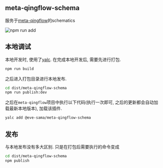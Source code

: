 ## meta-qingflow-schema

服务于[meta-qingflow](https://github.com/Eve-Sama/meta-qingflow)的schematics

![npm run add][npm run add]

## 本地调试

本地开发时, 使用了[yalc](https://juejin.cn/post/7033400734746066957). 在完成本地开发后, 需要先进行打包.
```bash
npm run build
```

之后进入打包目录进行本地发布.
```bash
cd dist/meta-qingflow-schema
npm run publish:dev
```

之后在`meta-qingflow`项目中执行以下代码(执行一次即可, 之后的更新都会自动加载最新本地版本), 加载该插件.
```bash
yalc add @eve-sama/meta-qingflow-schema
```

## 发布

与本地发布没有多大区别. 只是在打包后需要执行的命令变成
```bash
cd dist/meta-qingflow-schema
npm publish
```

[npm run add]:https://file.qingflow.com/uploads/file/35d7cb7d-fd8b-406f-ac98-c162da237f3b.png